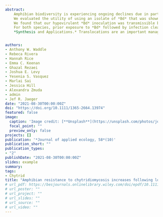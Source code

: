 ```yaml
---
abstract: 
    Amphibian biodiversity is experiencing ongoing declines due in part to the infectious disease, chytridiomycosis. Efforts to mitigate the effects of the causal agent of chytridiomycosis, *Batrachochytrium dendrobatidis* (*Bd*), in the wild have not been wholly effective. Translocations are an important management tool for amphibians, and immunizations represent a possible strategy for preparing amphibians for release across a landscape where *Bd* exists.
    We evaluated the utility of using an isolate of *Bd* that was shown to be hypovirulent to the relict leopard frog Rana onca as a transmissible inoculum for promoting chytridiomycosis resistance. We conducted a co-housing experiment to determine if the isolate we used could be passed between *R. onca* without increasing in virulence. We then followed with an experiment where frogs that were exposed to the hypovirulent isolate were then challenged with a virulent *Bd* isolate. In other experiments, we evaluated whether *Bd* infections followed by clearance with itraconazole (an antifungal) could increase resistance to chytridiomycosis in *R. onca* and *Rana pipiens* (northern leopard frog).
    We found that our hypovirulent *Bd* inoculation was transmissible between hosts, did not cause chytridiomycosis and was effective at imparting long-term chytridiomycosis resistance. *Rana onca* inoculated with the hypovirulent *Bd* isolate had lower pathogen burdens and were 55 times more likely to survive infections by a virulent *Bd* isolate than non-inoculated frogs.
    For both species, prior exposure to *Bd* followed by infection clearance with itraconazole resulted in significantly increased survivorship and lower pathogen burdens as compared to controls that had no prior *Bd* exposure. *Rana onca* that were previously exposed to *Bd* were more than 15 times more likely to survive infections. Previously exposed *R. pipiens* survived in higher proportions than controls, but with weaker statistical support.
    *Synthesis and Applications.* Translocations are an important management tool for many amphibian conservation programs. For amphibian species that have experienced declines due to the disease chytridiomycosis [caused by the pathogen *Batrachochytrium dendrobatidis* (*Bd*)], the success of translocations may be limited due to the persistent threat of the disease in the wild. We completed a series of experiments aimed at increasing amphibian resistance to chytridiomycosis using low-virulence, transmissible *Bd* inoculations and *Bd* infection followed by clearance with an antifungal (itraconazole). Our low-virulence *Bd* inoculations were transmissible, did not cause disease and provided long-term resistance against chytridiomycosis. Similarly, infection with *Bd* and clearance with itraconazole led to increased resistance to chytridiomycosis in subsequent exposures. The use of a low-virulence *Bd* inoculation could be further developed into a transmissible vaccine, propagating the protective benefits beyond individuals that can be directly inoculated. At this stage, we advise that using the alternative approach of infecting frogs with *Bd* from translocation sites followed by clearance of infections with itraconazole may be sensible for increasing host resistance to chytridiomycosis.


authors:
- Anthony W. Waddle
- Rebeca Rivera
- Hannah Rice
- Emma C. Keenan
- Ghazal Rezaei
- Joshua E. Levy
- Yesenia S. Vasquez
- Marlai Sai
- Jessica Hill
- Alexandra Zmuda
- admin
- Jef R. Jaeger
date: "2021-08-30T00:00:00Z"
doi: "https://doi.org/10.1111/1365-2664.13974"
featured: false
image:
  caption: 'Image credit: [**Unsplash**](https://unsplash.com/photos/jdD8gXaTZsc)'
  focal_point: ""
  preview_only: false
projects: []
publication: '*Journal of applied ecology, 58*(10)'
publication_short: ""
publication_types:
- "2"
publishDate: "2021-08-30T00:00:00Z"
slides: example
summary: 
tags:
- Chytrid
title: "Amphibian resistance to chytridiomycosis increases following low-virulence chytrid fungal infection or drug-mediated clearance"
# url_pdf: https://besjournals.onlinelibrary.wiley.com/doi/epdf/10.1111/1365-2664.13974
# url_poster: ""
# url_project: ""
# url_slides: ""
# url_source: ""
# url_video: ""
---
```



